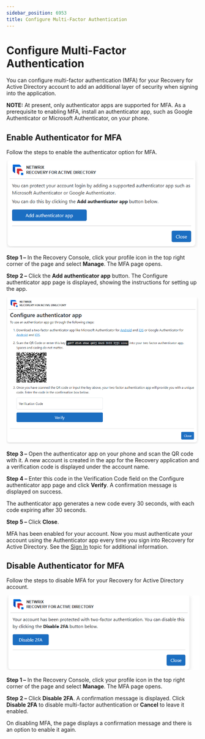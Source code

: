 ```yaml
---
sidebar_position: 6953
title: Configure Multi-Factor Authentication
---
```


# Configure Multi-Factor Authentication

You can configure multi-factor authentication (MFA) for your Recovery for Active Directory account to add an additional layer of security when signing into the application.

**NOTE:** At present, only authenticator apps are supported for MFA. As a prerequisite to enabling MFA, install an authenticator app, such as Google Authenticator or Microsoft Authenticator, on your phone.

## Enable Authenticator for MFA

Follow the steps to enable the authenticator option for MFA.

![Enable MFA page](../../../../../static/images/RecoveryForActiveDirectory_2.6/Content/Resources/Images/RecoveryForActiveDirectory/Console/MFA/EnableMFA.png "Enable MFA page")

**Step 1 –** In the Recovery Console, click your profile icon in the top right corner of the page and select **Manage**. The MFA page opens.

**Step 2 –** Click the **Add authenticator app** button. The Configure authenticator app page is displayed, showing the instructions for setting up the app.

![Configure authenticator app page](../../../../../static/images/RecoveryForActiveDirectory_2.6/Content/Resources/Images/RecoveryForActiveDirectory/Console/MFA/Configure.png "Configure authenticator app page")

**Step 3 –** Open the authenticator app on your phone and scan the QR code with it. A new account is created in the app for the Recovery application and a verification code is displayed under the account name.

**Step 4 –** Enter this code in the Verification Code field on the Configure authenticator app page and click **Verify**. A confirmation message is displayed on success.

The authenticator app generates a new code every 30 seconds, with each code expiring after 30 seconds.

**Step 5 –** Click **Close**.

MFA has been enabled for your account. Now you must authenticate your account using the Authenticator app every time you sign into Recovery for Active Directory. See the [Sign In](../Install/Login#Log "Sign In") topic for additional information.

## Disable Authenticator for MFA

Follow the steps to disable MFA for your Recovery for Active Directory account.

![Disable MFA page](../../../../../static/images/RecoveryForActiveDirectory_2.6/Content/Resources/Images/RecoveryForActiveDirectory/Console/MFA/DisableMFA.png "Disable MFA page")

**Step 1 –** In the Recovery Console, click your profile icon in the top right corner of the page and select **Manage**. The MFA page opens.

**Step 2 –** Click **Disable 2FA**. A confirmation message is displayed. Click **Disable 2FA** to disable multi-factor authentication or **Cancel** to leave it enabled.

On disabling MFA, the page displays a confirmation message and there is an option to enable it again.